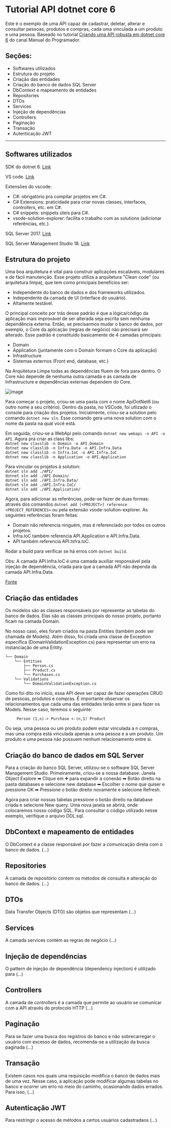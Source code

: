 # Tutorial API dotnet core 6

Este é o exemplo de uma API capaz de cadastrar, deletar, alterar e consultar pessoas, produtos e compras, cada uma vinculada a um produto e uma pessoa. Baseado no tutorial [Criando uma API robusta em dotnet core 6](https://www.youtube.com/watch?v=ufjRbiaoou4&list=PLP4r6dpm_h-vPhZ-OXz3B5dcKpohAjhUE) do canal Manual do Programador.

## Seções:

- Softwares utilizados
- Estrutura do projeto
- Criação das entidades
- Criação do banco de dados SQL Server
- DbContext e mapeamento de entidades
- Repositories
- DTOs
- Services
- Injeção de dependências
- Controllers
- Paginação
- Transação
- Autenticação JWT

---

## Softwares utilizados

SDK do dotnet 6. [Link](https://dotnet.microsoft.com/en-us/download)

VS code. [Link](https://code.visualstudio.com/download)

Extensões do vscode:

- C#: obrigatório pra compilar projetos em C#.
- C# Extensions: praticidade para criar novas classes, interfaces, controllers, etc. em C#.
- C# snippets: snippets úteis para C#.
- vsode-solution-explorer: facilita o trabalho com as solutions (adicionar referências, etc.).

SQL Server 2017. [Link](https://www.microsoft.com/pt-br/sql-server/sql-server-downloads)

SQL Server Management Studio 18. [Link](https://learn.microsoft.com/en-us/sql/ssms/download-sql-server-management-studio-ssms?view=sql-server-ver16)

## Estrutura do projeto

Uma boa arquitetura é vital para construir aplicações escaláveis, modulares e de fácil manutenção. Esse projeto utiliza a arquitetura "Clean code" (ou arquitetura limpa), que tem como principais benefícios ser:

- Independente do banco de dados e dos frameworks utilizados.
- Independente da camada de UI (interface do usuário).
- Altamente testável.

O principal conceito por trás desse padrão é que a lógica/código da aplicação mais improvável de ser alterada seja escrita sem nenhuma dependência externa. Então, se precisarmos mudar o banco de dados, por exemplo, o Core da aplicação (regras de negócio) não precisará ser alterado. Esse padrão é constituído basicamente de 4 camadas principais:

- Domain
- Application (juntamente com o Domain formam o Core da aplicação)
- Infrastructure
- Sistemas externos (Front end, database, etc.)

Na Arquitetura Limpa todas as dependências fluem de fora para dentro. O Core não depende de nenhuma outra camada e as camada de Infrastructure e dependências externas dependem do Core.

![image](https://csharpcorner-mindcrackerinc.netdna-ssl.com/article/introduction-to-clean-architecture-and-implementation-with-asp-net-core/Images/pic2-1.png)

Para começar o projeto, criou-se uma pasta com o nome ApiDotNet6 (ou outro nome a seu critério). Dentro da pasta, no VSCode, foi utlizado o console para criação dos projetos. Inicialmente, criou-se a solution pelo comando `dotnet new sln`. Esse comando gera uma nova solution com o nome da pasta na qual você está.

Em seguida, criou-se a WebApi pelo comando `dotnet new webapi -n API -o API`. Agora pra criar as class libs:<br>
`dotnet new classlib -n Domain -o API.Domain`<br>
`dotnet new classlib -n Infra.Data -o API.Infra.Data`<br>
`dotnet new classlib -n Infra.IoC -o API.Infra.IoC`<br>
`dotnet new classlib -n Application -o API.Application`<br>

Para vincular os projetos à solution:<br>
`dotnet sln add ./API/`<br>
`dotnet sln add ./API.Domain/`<br>
`dotnet sln add ./API.Infra.Data/`<br>
`dotnet sln add ./API.Infra.IoC/`<br>
`dotnet sln add ./API.Application/`<br>

Agora, para adicionar as referências, pode-se fazer de duas formas: através dos comandos `dotnet add [<PROJECT>] reference <PROJECT_REFERENCES>` ou pela extensão vsode-solution-explorer. As seguintes referências foram feitas:

- Domain não referencia ninguém, mas é referenciado por todos os outros projetos.
- Infra.IoC também referencia API.Application e API.Infra.Data.
- API também referencia API.Infra.IoC.

Rodar a build para verificar se há erros com `dotnet build`.

Obs: A camada API.Infra.IoC é uma camada auxiliar responsável pela injeção de dependência, criada para que a camada API não dependa da camada API.Infra.Data.

[Fonte](https://www.c-sharpcorner.com/article/introduction-to-clean-architecture-and-implementation-with-asp-net-core/)

## Criação das entidades

Os modelos são as classes responsáveis por representar as tabelas do banco de dados. Elas são as classes principais do nosso projeto, portanto ficam na camada Domain.

No nosso caso, eles foram criados na pasta Entities (também pode ser chamada de Models). Além disso, foi criada uma classe de Exception específica (DomainValidationException.cs) para representar um erro na instanciação de uma Entity.

```
└── Domain
    └── Entities
        ├── Person.cs
        ├── Product.cs
        └── Purchases.cs
    └── Validations
        └── DomainValidationException.cs
```

Como foi dito no início, essa API deve ser capaz de fazer operações CRUD de pessoas, produtos e compras. É importante observar os relacionamentos que cada uma das entidades terão entre si para fazer os Models. Nesse caso, teremos o seguinte:

```
     Person (1,n)-> Purchase <-(n,1) Product
```

Ou seja, uma pessoa ou um produto podem estar vinculada a n compras, mas uma compra está vinculada apenas a uma pessoa e a um produto. Um produto e uma pessoa não possuem nenhum relacionamento entre si.

## Criação do banco de dados em SQL Server

Para a criação do banco SQL Server, utilizou-se o software SQL Server Management Studio. Primeiramente, criou-se a nossa database: Janela Object Explore ➡ Clique em ➕ para expandir a conexão ➡ Botão direito na pasta databases e selecione new database ➡ Escolher o nome que quiser e pressione OK ➡ Pressione o botão direito novamente e selecione Refresh.

Agora para criar nossas tabelas pressione o botão direito na database criada e selecione New query. Uma nova janela se abrirá, onde colocaremos nosso código SQL. Para consultar o código utilizado nesse exemplo, verifique o arquivo DDL.sql.

## DbContext e mapeamento de entidades

O DbContext é a classe responsável por fazer a comunicação direta com o banco de dados. (...)

## Repositories

A camada de repositório contem os métodos de consulta e alteração do banco de dados. (...)

## DTOs

Data Transfer Objects (DTO) são objetos que representam (...)

## Services

A camada services contém as regras de negócio (...)

## Injeção de dependências

O pattern de injeção de dependência (dependency injection) é utilizado para (...)

## Controllers

A camada de controllers é a camada que permite ao usuário se comunicar com a API através do protocolo HTTP (...)

## Paginação

Para se fazer uma busca dos registros do banco e não sobrecarregar o usuário com excesso de dados, recomenda-se a utilização da busca paginada (...)

## Transação

Existem casos nos quais uma requisição modifica o banco de dados mais de uma vez. Nesse caso, a aplicação pode modificar algumas tabelas no banco e ocorrer um erro no meio do caminho, ocasionando dados errados. Para isso, (...)

## Autenticação JWT

Para restringir o acesso de métodos a certos usuários cadastradaos (...)
